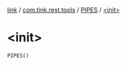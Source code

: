 [link](../../index.md) / [com.tink.rest.tools](../index.md) / [PIPES](index.md) / [&lt;init&gt;](./-init-.md)

# &lt;init&gt;

`PIPES()`